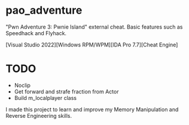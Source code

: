 # pao_adventure
"Pwn Adventure 3: Pwnie Island" external cheat. Basic features such as Speedhack and Flyhack.

[Visual Studio 2022][Windows RPM/WPM][IDA Pro 7.7][Cheat Engine]

# TODO
- Noclip
- Get forward and strafe fraction from Actor
- Build m_localplayer class

I made this project to learn and improve my Memory Manipulation and Reverse Engineering skills. 
